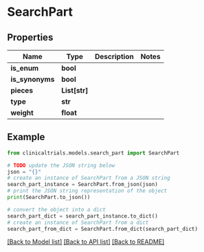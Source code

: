 # SearchPart


## Properties

Name | Type | Description | Notes
------------ | ------------- | ------------- | -------------
**is_enum** | **bool** |  | 
**is_synonyms** | **bool** |  | 
**pieces** | **List[str]** |  | 
**type** | **str** |  | 
**weight** | **float** |  | 

## Example

```python
from clinicaltrials.models.search_part import SearchPart

# TODO update the JSON string below
json = "{}"
# create an instance of SearchPart from a JSON string
search_part_instance = SearchPart.from_json(json)
# print the JSON string representation of the object
print(SearchPart.to_json())

# convert the object into a dict
search_part_dict = search_part_instance.to_dict()
# create an instance of SearchPart from a dict
search_part_from_dict = SearchPart.from_dict(search_part_dict)
```
[[Back to Model list]](../README.md#documentation-for-models) [[Back to API list]](../README.md#documentation-for-api-endpoints) [[Back to README]](../README.md)


